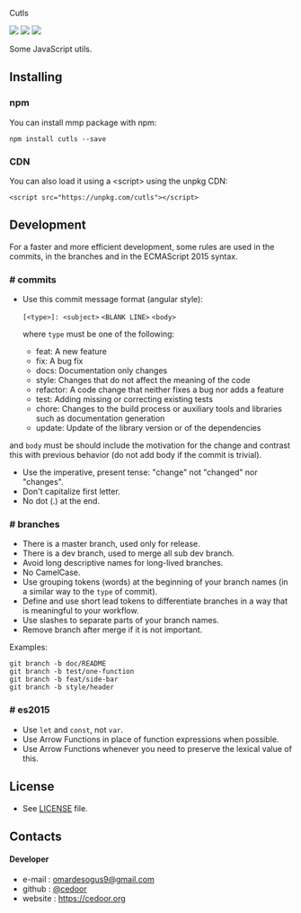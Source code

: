 Cutls

[![](https://img.shields.io/github/license/cedoor/cutls.svg?style=flat-square)](https://github.com/cedoor/cutls/blob/dev/LICENSE)
[![](https://img.shields.io/david/cedoor/cutls.svg?style=flat-square)](https://david-dm.org/cedoor/cutls)
[![](https://img.shields.io/david/dev/cedoor/cutls.svg?style=flat-square)](https://david-dm.org/cedoor/cutls?type=dev)

Some JavaScript utils.

## Installing

### npm

You can install mmp package with npm:

    npm install cutls --save
    
### CDN

You can also load it using a \<script> using the unpkg CDN:
    
    <script src="https://unpkg.com/cutls"></script>

## Development

For a faster and more efficient development, some rules are used in the commits, in the branches and in the ECMAScript 2015 syntax.

### # commits

* Use this commit message format (angular style):  

    `[<type>]: <subject>`
    `<BLANK LINE>`
    `<body>`

    where `type` must be one of the following:

    - feat: A new feature
    - fix: A bug fix
    - docs: Documentation only changes
    - style: Changes that do not affect the meaning of the code
    - refactor: A code change that neither fixes a bug nor adds a feature
    - test: Adding missing or correcting existing tests
    - chore: Changes to the build process or auxiliary tools and libraries such as documentation generation
    - update: Update of the library version or of the dependencies

and `body` must be should include the motivation for the change and contrast this with previous behavior (do not add body if the commit is trivial). 

* Use the imperative, present tense: "change" not "changed" nor "changes".
* Don't capitalize first letter.
* No dot (.) at the end.

### # branches

* There is a master branch, used only for release.
* There is a dev branch, used to merge all sub dev branch.
* Avoid long descriptive names for long-lived branches.
* No CamelCase.
* Use grouping tokens (words) at the beginning of your branch names (in a similar way to the `type` of commit).
* Define and use short lead tokens to differentiate branches in a way that is meaningful to your workflow.
* Use slashes to separate parts of your branch names.
* Remove branch after merge if it is not important.

Examples:
    
    git branch -b doc/README
    git branch -b test/one-function
    git branch -b feat/side-bar
    git branch -b style/header

### # es2015

* Use `let` and `const`, not `var`.
* Use Arrow Functions in place of function expressions when possible.
* Use Arrow Functions whenever you need to preserve the lexical value of this.

## License
* See [LICENSE](https://github.com/cedoor/cutls/blob/master/LICENSE) file.

## Contacts
#### Developer
* e-mail : omardesogus9@gmail.com
* github : [@cedoor](https://github.com/cedoor)
* website : https://cedoor.org
